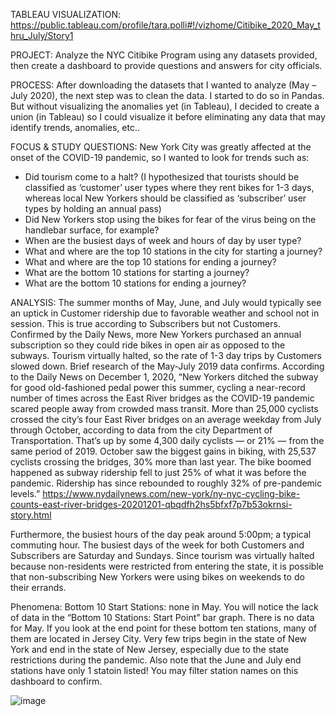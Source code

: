 
TABLEAU VISUALIZATION:  https://public.tableau.com/profile/tara.polli#!/vizhome/Citibike_2020_May_thru_July/Story1

PROJECT:  Analyze the NYC Citibike Program using any datasets provided, then create a dashboard to provide questions and answers for city officials. 

PROCESS:  After downloading the datasets that I wanted to analyze (May – July 2020), the next step was to clean the data. I started to do so in Pandas.  But without visualizing the anomalies yet (in Tableau), I decided to create a union (in Tableau) so I could visualize it before eliminating any data that may identify trends, anomalies, etc..

FOCUS & STUDY QUESTIONS:   New York City was greatly affected at the onset of the COVID-19 pandemic, so I wanted to look for trends such as:
* Did tourism come to a halt?  (I hypothesized that tourists should be classified as ‘customer’ user types where they rent bikes for 1-3 days, whereas local New Yorkers should be classified as ‘subscriber’ user types by holding an annual pass)
* Did New Yorkers stop using the bikes for fear of the virus being on the handlebar surface, for example?
* When are the busiest days of week and hours of day by user type?
* What and where are the top 10 stations in the city for starting a journey?
* What  and where are the top 10 stations for ending a journey?
* What are the bottom 10 stations for starting a journey?
* What are the bottom 10 stations for ending a journey?

ANALYSIS:  The summer months of May, June, and July would typically see an uptick in Customer ridership due to favorable weather and school not in session.  This is true according to Subscribers but not Customers.  Confirmed by the Daily News, more New Yorkers purchased an annual subscription so they could ride bikes in open air as opposed to the subways.  Tourism virtually halted, so the rate of 1-3 day trips by Customers slowed down. Brief research of the May-July  2019 data confirms. 
 According to the Daily News on December 1, 2020, “New Yorkers ditched the subway for good old-fashioned pedal power this summer, cycling a near-record number of times across the East River bridges as the COVID-19 pandemic scared people away from crowded mass transit. More than 25,000 cyclists crossed the city’s four East River bridges on an average weekday from July through October, according to data from the city Department of Transportation. That’s up by some 4,300 daily cyclists — or 21% — from the same period of 2019. October saw the biggest gains in biking, with 25,537 cyclists crossing the bridges, 30% more than last year. The bike boomed happened as subway ridership fell to just 25% of what it was before  the pandemic. Ridership has since rebounded to roughly 32% of pre-pandemic levels.” https://www.nydailynews.com/new-york/ny-nyc-cycling-bike-counts-east-river-bridges-20201201-qbqdfh2hs5bfxf7p7b53okrnsi-story.html

Furthermore, the busiest hours of the day peak around 5:00pm; a typical commuting hour. The busiest days of the week for both Customers and Subscribers are Saturday and Sundays. Since tourism was virtually halted because non-residents were restricted from entering the state, it is possible that non-subscribing New Yorkers were using bikes on weekends to do their errands.

Phenomena:  Bottom 10 Start Stations:  none in May.  You will notice the lack of data in the “Bottom 10 Stations:  Start Point” bar graph.  There is no data for May. If you look at the end point for these bottom ten stations, many of them are located in Jersey City. Very few trips begin in the state of New York and end in the state of New Jersey, especially due to the state restrictions during the pandemic.  Also note that the June and July end stations have only 1 statoin listed! You may filter station names on this dashboard to confirm.

![image](https://user-images.githubusercontent.com/73482295/118375320-0728d780-b58f-11eb-826a-cef106c6b510.png)




